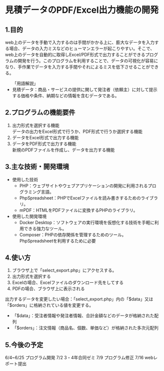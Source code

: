 # 見積データのPDF/Excel出力機能の開発

## 1.目的

web上のデータを手動で入力するのは手間がかかる上に、膨大なデータを入力する場合、データの入力ミスなどのヒューマンエラーが起こりやすい。そこで、web上のデータを自動的に取得しExcel/PDF形式で出力することができるプログラムの開発を行う。このプログラムを利用することで、データの可視化が容易になり、手作業でデータを入力する手間やそれによるミスを低下させることができる。
<ul>
「用語解説」<br>
<li>見積データ：商品・サービスの提供に関して発注者（依頼主）に対して提示する価格や条件、納期などの情報を含むデータである。
</ul>

## 2.プログラムの機能要件
<ol>
<li>出力形式を選択する機能<br>データの出力をExcel形式で行うか、PDF形式で行うか選択する機能
<li>データをExcel形式で出力する機能<br>
<li>データをPDF形式で出力する機能<br>新規のPDFファイルを作成し、データを出力する機能
</ol>

## 3.主な技術・開発環境
<ul>
<li>使用した技術
<ul>
<li>PHP：ウェブサイトやウェブアプリケーションの開発に利用されるプログラミング言語。
<li>PhpSpreadsheet：PHPでExcelファイルを読み書きするためのライブラリ。
<li>mPDF：HTMLをPDFファイルに変換するPHPのライブラリ。
</ul>
<li>使用した開発環境
<ul>
<li>Docker Desktop：ソフトウェアの実行環境を仮想化する技術を手軽に利用できる強力なツール。
<li>Composer：PHPの依存関係を管理するためのツール。PhpSpreadsheetを利用するために必要
</ul>
</ul>

## 4.使い方
<ol>
<li>ブラウザ上で「select_export.php」にアクセスする。
<li>出力形式を選択する
<li>Excelの場合、Excelファイルのダウンロード先をしてする
<li>PDFの場合、ブラウザ上に表示される
</ol>
出力するデータを変更したい場合：「select_export.php」内の「$data」又は「$orders」に格納されている値を変更する。
<ul>
<li>「$data」：受注者情報や発注者情報、合計金額などのデータが格納された配列
<li>「$orders」：注文情報（商品名、個数、単価など）が格納された多次元配列
</ul>

## 5.今後の予定

6/4~6/25 プログラム開発
7/2 3・4年合同ゼミ
7/9 プログラム修正
7/16 webレポート提出